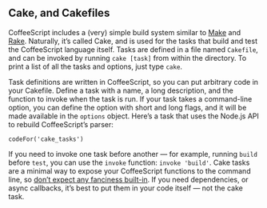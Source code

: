 ## Cake, and Cakefiles

CoffeeScript includes a (very) simple build system similar to [Make](http://www.gnu.org/software/make/) and [Rake](http://rake.rubyforge.org/). Naturally, it’s called Cake, and is used for the tasks that build and test the CoffeeScript language itself. Tasks are defined in a file named `Cakefile`, and can be invoked by running `cake [task]` from within the directory. To print a list of all the tasks and options, just type `cake`.

Task definitions are written in CoffeeScript, so you can put arbitrary code in your Cakefile. Define a task with a name, a long description, and the function to invoke when the task is run. If your task takes a command-line option, you can define the option with short and long flags, and it will be made available in the `options` object. Here’s a task that uses the Node.js API to rebuild CoffeeScript’s parser:

```
codeFor('cake_tasks')
```

If you need to invoke one task before another — for example, running `build` before `test`, you can use the `invoke` function: `invoke 'build'`. Cake tasks are a minimal way to expose your CoffeeScript functions to the command line, so [don’t expect any fanciness built-in](annotated-source/cake.html). If you need dependencies, or async callbacks, it’s best to put them in your code itself — not the cake task.
